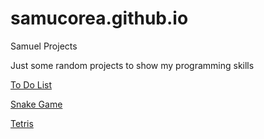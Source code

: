# samucorea.github.io
Samuel Projects

Just some random projects to show my programming skills

[To Do List](https://samucorea.github.io/todolist/index.html)<br />

[Snake Game](https://samucorea.github.io/SnakeGame/index.html)<br />

[Tetris](https://samucorea.github.io/TetrisClone/index.html)

